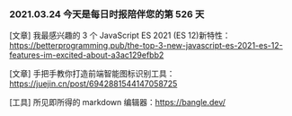 ### 2021.03.24 今天是每日时报陪伴您的第 526 天

[文章] 我最感兴趣的 3 个 JavaScript ES 2021 (ES 12)新特性：<https://betterprogramming.pub/the-top-3-new-javascript-es-2021-es-12-features-im-excited-about-a3ac129efbb2>

[文章] 手把手教你打造前端智能图标识别工具：<https://juejin.cn/post/6942881544147058725>

[工具] 所见即所得的 markdown 编辑器：<https://bangle.dev/>
